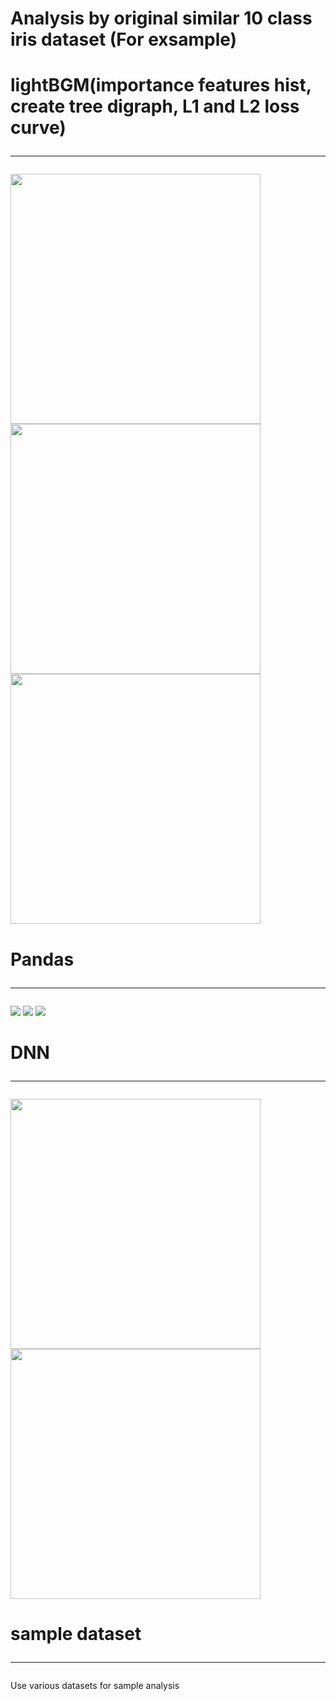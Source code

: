 # Analysis by original similar 10 class iris dataset (For exsample)


# lightBGM(importance features hist, create tree digraph, L1 and L2 loss curve)<hr>


<img src="https://user-images.githubusercontent.com/48679574/108627938-592ff480-749b-11eb-80a5-c8f3962ca533.png" width="400px"><img src="https://user-images.githubusercontent.com/48679574/108628366-d9575980-749d-11eb-8447-b62d026f3568.png" width="400px"><img src="https://user-images.githubusercontent.com/48679574/108628544-f7718980-749e-11eb-864d-c57ad9d9a10f.png" width="400px">


# Pandas<hr>

<img src="https://user-images.githubusercontent.com/48679574/108627986-9f855380-749b-11eb-8b9a-817a9d86a79c.png">

<img src="https://user-images.githubusercontent.com/48679574/108627995-a7dd8e80-749b-11eb-9527-0d47fb05c47e.png">

<img src="https://user-images.githubusercontent.com/48679574/108628000-af049c80-749b-11eb-8d82-d0a883f1823b.png">

# DNN<hr>

<img src="https://user-images.githubusercontent.com/48679574/108628064-03a81780-749c-11eb-8581-55eccbf78769.png" width="400px"><img src="https://user-images.githubusercontent.com/48679574/108628071-0a368f00-749c-11eb-9106-55b1a96e880f.png" width="400px">


# sample dataset<hr>

Use various datasets for sample analysis
